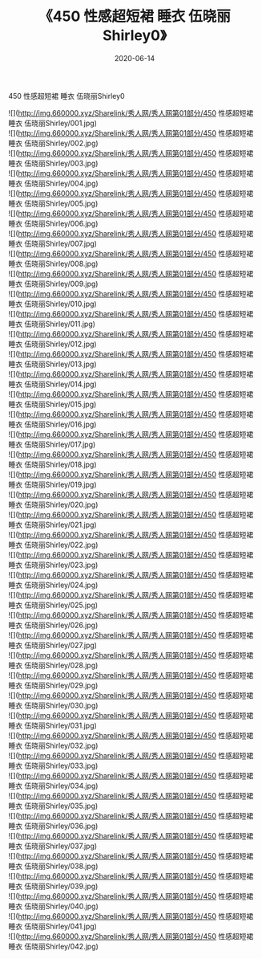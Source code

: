 ﻿---
layout: post
title:  《450 性感超短裙 睡衣 伍晓丽Shirley0》
date:   2020-06-14
img: http://img.660000.xyz/Sharelink/秀人网/秀人网第01部分/450 性感超短裙 睡衣 伍晓丽Shirley0/000.jpg
categories: [美女, 清纯, 唯美]
---

450 性感超短裙 睡衣 伍晓丽Shirley0

  ![](http://img.660000.xyz/Sharelink/秀人网/秀人网第01部分/450 性感超短裙 睡衣 伍晓丽Shirley/001.jpg) <br> ![](http://img.660000.xyz/Sharelink/秀人网/秀人网第01部分/450 性感超短裙 睡衣 伍晓丽Shirley/002.jpg) <br> ![](http://img.660000.xyz/Sharelink/秀人网/秀人网第01部分/450 性感超短裙 睡衣 伍晓丽Shirley/003.jpg) <br> ![](http://img.660000.xyz/Sharelink/秀人网/秀人网第01部分/450 性感超短裙 睡衣 伍晓丽Shirley/004.jpg) <br> ![](http://img.660000.xyz/Sharelink/秀人网/秀人网第01部分/450 性感超短裙 睡衣 伍晓丽Shirley/005.jpg) <br> ![](http://img.660000.xyz/Sharelink/秀人网/秀人网第01部分/450 性感超短裙 睡衣 伍晓丽Shirley/006.jpg) <br> ![](http://img.660000.xyz/Sharelink/秀人网/秀人网第01部分/450 性感超短裙 睡衣 伍晓丽Shirley/007.jpg) <br> ![](http://img.660000.xyz/Sharelink/秀人网/秀人网第01部分/450 性感超短裙 睡衣 伍晓丽Shirley/008.jpg) <br> ![](http://img.660000.xyz/Sharelink/秀人网/秀人网第01部分/450 性感超短裙 睡衣 伍晓丽Shirley/009.jpg) <br> ![](http://img.660000.xyz/Sharelink/秀人网/秀人网第01部分/450 性感超短裙 睡衣 伍晓丽Shirley/010.jpg) <br> ![](http://img.660000.xyz/Sharelink/秀人网/秀人网第01部分/450 性感超短裙 睡衣 伍晓丽Shirley/011.jpg) <br> ![](http://img.660000.xyz/Sharelink/秀人网/秀人网第01部分/450 性感超短裙 睡衣 伍晓丽Shirley/012.jpg) <br> ![](http://img.660000.xyz/Sharelink/秀人网/秀人网第01部分/450 性感超短裙 睡衣 伍晓丽Shirley/013.jpg) <br> ![](http://img.660000.xyz/Sharelink/秀人网/秀人网第01部分/450 性感超短裙 睡衣 伍晓丽Shirley/014.jpg) <br> ![](http://img.660000.xyz/Sharelink/秀人网/秀人网第01部分/450 性感超短裙 睡衣 伍晓丽Shirley/015.jpg) <br> ![](http://img.660000.xyz/Sharelink/秀人网/秀人网第01部分/450 性感超短裙 睡衣 伍晓丽Shirley/016.jpg) <br> ![](http://img.660000.xyz/Sharelink/秀人网/秀人网第01部分/450 性感超短裙 睡衣 伍晓丽Shirley/017.jpg) <br> ![](http://img.660000.xyz/Sharelink/秀人网/秀人网第01部分/450 性感超短裙 睡衣 伍晓丽Shirley/018.jpg) <br> ![](http://img.660000.xyz/Sharelink/秀人网/秀人网第01部分/450 性感超短裙 睡衣 伍晓丽Shirley/019.jpg) <br> ![](http://img.660000.xyz/Sharelink/秀人网/秀人网第01部分/450 性感超短裙 睡衣 伍晓丽Shirley/020.jpg) <br> ![](http://img.660000.xyz/Sharelink/秀人网/秀人网第01部分/450 性感超短裙 睡衣 伍晓丽Shirley/021.jpg) <br> ![](http://img.660000.xyz/Sharelink/秀人网/秀人网第01部分/450 性感超短裙 睡衣 伍晓丽Shirley/022.jpg) <br> ![](http://img.660000.xyz/Sharelink/秀人网/秀人网第01部分/450 性感超短裙 睡衣 伍晓丽Shirley/023.jpg) <br> ![](http://img.660000.xyz/Sharelink/秀人网/秀人网第01部分/450 性感超短裙 睡衣 伍晓丽Shirley/024.jpg) <br> ![](http://img.660000.xyz/Sharelink/秀人网/秀人网第01部分/450 性感超短裙 睡衣 伍晓丽Shirley/025.jpg) <br> ![](http://img.660000.xyz/Sharelink/秀人网/秀人网第01部分/450 性感超短裙 睡衣 伍晓丽Shirley/026.jpg) <br> ![](http://img.660000.xyz/Sharelink/秀人网/秀人网第01部分/450 性感超短裙 睡衣 伍晓丽Shirley/027.jpg) <br> ![](http://img.660000.xyz/Sharelink/秀人网/秀人网第01部分/450 性感超短裙 睡衣 伍晓丽Shirley/028.jpg) <br> ![](http://img.660000.xyz/Sharelink/秀人网/秀人网第01部分/450 性感超短裙 睡衣 伍晓丽Shirley/029.jpg) <br> ![](http://img.660000.xyz/Sharelink/秀人网/秀人网第01部分/450 性感超短裙 睡衣 伍晓丽Shirley/030.jpg) <br> ![](http://img.660000.xyz/Sharelink/秀人网/秀人网第01部分/450 性感超短裙 睡衣 伍晓丽Shirley/031.jpg) <br> ![](http://img.660000.xyz/Sharelink/秀人网/秀人网第01部分/450 性感超短裙 睡衣 伍晓丽Shirley/032.jpg) <br> ![](http://img.660000.xyz/Sharelink/秀人网/秀人网第01部分/450 性感超短裙 睡衣 伍晓丽Shirley/033.jpg) <br> ![](http://img.660000.xyz/Sharelink/秀人网/秀人网第01部分/450 性感超短裙 睡衣 伍晓丽Shirley/034.jpg) <br> ![](http://img.660000.xyz/Sharelink/秀人网/秀人网第01部分/450 性感超短裙 睡衣 伍晓丽Shirley/035.jpg) <br> ![](http://img.660000.xyz/Sharelink/秀人网/秀人网第01部分/450 性感超短裙 睡衣 伍晓丽Shirley/036.jpg) <br> ![](http://img.660000.xyz/Sharelink/秀人网/秀人网第01部分/450 性感超短裙 睡衣 伍晓丽Shirley/037.jpg) <br> ![](http://img.660000.xyz/Sharelink/秀人网/秀人网第01部分/450 性感超短裙 睡衣 伍晓丽Shirley/038.jpg) <br> ![](http://img.660000.xyz/Sharelink/秀人网/秀人网第01部分/450 性感超短裙 睡衣 伍晓丽Shirley/039.jpg) <br> ![](http://img.660000.xyz/Sharelink/秀人网/秀人网第01部分/450 性感超短裙 睡衣 伍晓丽Shirley/040.jpg) <br> ![](http://img.660000.xyz/Sharelink/秀人网/秀人网第01部分/450 性感超短裙 睡衣 伍晓丽Shirley/041.jpg) <br> ![](http://img.660000.xyz/Sharelink/秀人网/秀人网第01部分/450 性感超短裙 睡衣 伍晓丽Shirley/042.jpg) <br>
